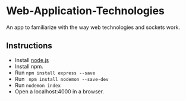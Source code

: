 # Web-Application-Technologies

An app to familiarize with the way web technologies and sockets work.

## Instructions

- Install [node.js](https://nodejs.org/en/)
- Install npm.
- Run ```npm install express --save```
- Run ``` npm install nodemon --save-dev```
- Run ```nodemon index```
- Open a localhost:4000 in a browser.
